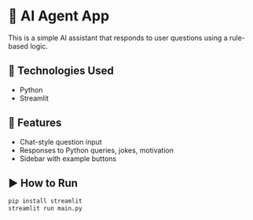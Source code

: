 # 🤖 AI Agent App

This is a simple AI assistant that responds to user questions using a rule-based logic.

## 🔧 Technologies Used
- Python
- Streamlit

## 🎨 Features
- Chat-style question input
- Responses to Python queries, jokes, motivation
- Sidebar with example buttons

## ▶ How to Run
```bash
pip install streamlit
streamlit run main.py



